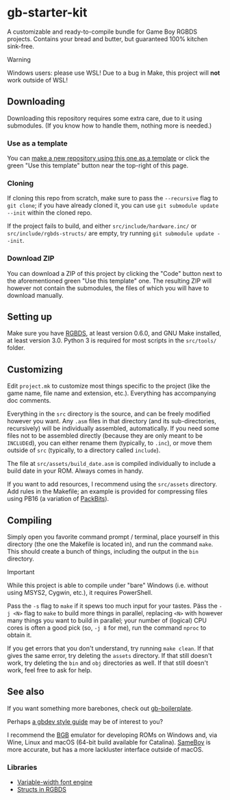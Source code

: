 # gb-starter-kit

A customizable and ready-to-compile bundle for Game Boy RGBDS projects.
Contains your bread and butter, but guaranteed 100% kitchen sink-free.

> [!WARNING]
> Windows users: please use WSL! Due to a bug in Make, this project will **not** work outside of WSL!

## Downloading

Downloading this repository requires some extra care, due to it using submodules.
(If you know how to handle them, nothing more is needed.)

### Use as a template

You can [make a new repository using this one as a template](https://docs.github.com/en/github/creating-cloning-and-archiving-repositories/creating-a-repository-from-a-template) or click the green "Use this template" button near the top-right of this page.

### Cloning

If cloning this repo from scratch, make sure to pass the `--recursive` flag to `git clone`; if you have already cloned it, you can use `git submodule update --init` within the cloned repo.

If the project fails to build, and either `src/include/hardware.inc/` or `src/include/rgbds-structs/` are empty, try running `git submodule update --init`.

### Download ZIP

You can download a ZIP of this project by clicking the "Code" button next to the aforementioned green "Use this template" one.
The resulting ZIP will however not contain the submodules, the files of which you will have to download manually.

## Setting up

Make sure you have [RGBDS](https://github.com/rednex/rgbds), at least version 0.6.0, and GNU Make installed, at least version 3.0.
Python 3 is required for most scripts in the `src/tools/` folder.

## Customizing

Edit `project.mk` to customize most things specific to the project (like the game name, file name and extension, etc.).
Everything has accompanying doc comments.

Everything in the `src` directory is the source, and can be freely modified however you want.
Any `.asm` files in that directory (and its sub-directories, recursively) will be individually assembled, automatically.
If you need some files not to be assembled directly (because they are only meant to be `INCLUDE`d), you can either rename them (typically, to `.inc`), or move them outside of `src` (typically, to a directory called `include`).

The file at `src/assets/build_date.asm` is compiled individually to include a build date in your ROM.
Always comes in handy.

If you want to add resources, I recommend using the `src/assets` directory.
Add rules in the Makefile; an example is provided for compressing files using PB16 (a variation of [PackBits](https://wiki.nesdev.com/w/index.php/Tile_compression#PackBits)).

## Compiling

Simply open you favorite command prompt / terminal, place yourself in this directory (the one the Makefile is located in), and run the command `make`.
This should create a bunch of things, including the output in the `bin` directory.

> [!IMPORTANT]
> While this project is able to compile under "bare" Windows (i.e. without using MSYS2, Cygwin, etc.), it requires PowerShell.

Pass the `-s` flag to `make` if it spews too much input for your tastes.
Päss the `-j <N>` flag to `make` to build more things in parallel, replacing `<N>` with however many things you want to build in parallel; your number of (logical) CPU cores is often a good pick (so, `-j 8` for me), run the command `nproc` to obtain it.

If you get errors that you don't understand, try running `make clean`.
If that gives the same error, try deleting the `assets` directory.
If that still doesn't work, try deleting the `bin` and `obj` directories as well.
If that still doesn't work, feel free to ask for help.

## See also

If you want something more barebones, check out [gb-boilerplate](https://github.com/ISSOtm/gb-boilerplate).

Perhaps [a gbdev style guide](https://gbdev.io/guides/asmstyle) may be of interest to you?

I recommend the [BGB](https://bgb.bircd.org) emulator for developing ROMs on Windows and, via Wine, Linux and macOS (64-bit build available for Catalina).
[SameBoy](https://github.com/LIJI32/SameBoy) is more accurate, but has a more lackluster interface outside of macOS.

### Libraries

- [Variable-width font engine](https://github.com/ISSOtm/gb-vwf)
- [Structs in RGBDS](https://github.com/ISSOtm/rgbds-structs)
